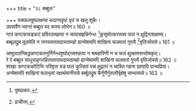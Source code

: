 +++
title = "२८ बब्बुलः"

+++
पत्त्रफलपुष्पलक्ष्म्या कदाप्यदृष्टं वृतं च खलु शूकैः।  
उपसर्पेण भवन्तं बब्बुल वद कस्य लोभेन॥ 160 ॥  
गात्रं कण्टकसङ्कटं प्रविरलच्छाया न चायासहृन्निर्गन्धः [^7]कुसुमोत्करस्तव फलं न क्षुद्विनाशक्षमम्।  
बब्बूलद्रुम मूलमेति न जनस्तत्तावदास्तामहो ह्यन्येषामपि शाखिनां फलवतां गुप्त्यै [^8]वृतिर्जायसे॥ 161 ॥  
  
[^7]: पुष्पप्रकरः.

[^8]: प्राचीरम्.

आमूलाग्रनिबद्धकण्टकतनुर्निर्गन्धपुष्पोद्गमश्छाया न श्रमहारिणी न च फलं क्षुत्क्षामसन्तोषकृत्।  
रे रे बब्बुल साधुसङ्गरहितस्तत्तावदास्तामहो ह्यन्येषामपि शाखिनां फलवतां गुप्त्यै वृतिर्जायसे॥ 162 ॥  
शाखाः कण्टककोटिभिः परिवृता वज्रं फलं कुत्सितं पत्त्रं क्षुद्रतरं न चास्ति गहना छायापि पान्थप्रिया।  
अन्येषामपि शाखिनां फलभृतां रक्षार्थमानीयसे बर्ब्बूलद्रुम कैर्गुणैर्गुरुतरैर्वृक्षेषु सम्भाव्यसे॥ 163 ॥  